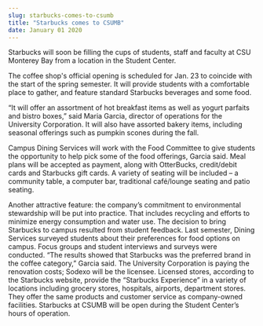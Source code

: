 ```yaml
---
slug: starbucks-comes-to-csumb
title: "Starbucks comes to CSUMB"
date: January 01 2020
---
```


<p>Starbucks will soon be filling the cups of students, staff and faculty at CSU Monterey Bay from a location in the Student Center.
</p><p>The coffee shop's official opening is scheduled for Jan. 23 to coincide with the start of the spring semester. It will provide students with a comfortable place to gather, and feature standard Starbucks beverages and some food.
</p><p>“It will offer an assortment of hot breakfast items as well as yogurt parfaits and bistro boxes,” said Maria Garcia, director of operations for the University Corporation. It will also have assorted bakery items, including seasonal offerings such as pumpkin scones during the fall.
</p><p>Campus Dining Services will work with the Food Committee to give students the opportunity to help pick some of the food offerings, Garcia said. Meal plans will be accepted as payment, along with OtterBucks, credit/debit cards and Starbucks gift cards. A variety of seating will be included – a community table, a computer bar, traditional café/lounge seating and patio seating.
</p><p>Another attractive feature: the company’s commitment to environmental stewardship will be put into practice. That includes recycling and efforts to minimize energy consumption and water use. The decision to bring Starbucks to campus resulted from student feedback. Last semester, Dining Services surveyed students about their preferences for food options on campus. Focus groups and student interviews and surveys were conducted. “The results showed that Starbucks was the preferred brand in the coffee category,” Garcia said. The University Corporation is paying the renovation costs; Sodexo will be the licensee. Licensed stores, according to the Starbucks website, provide the “Starbucks Experience” in a variety of locations including grocery stores, hospitals, airports, department stores. They offer the same products and customer service as company-owned facilities. Starbucks at CSUMB will be open during the Student Center’s hours of operation.  
</p>
